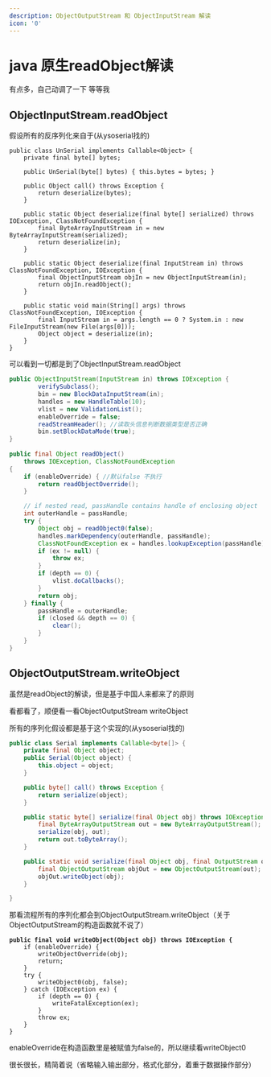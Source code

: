 ```yaml
---
description: ObjectOutputStream 和 ObjectInputStream 解读
icon: '0'
---
```


# java 原生readObject解读

&#x20;有点多，自己动调了一下 等等我

## ObjectInputStream.readObject

假设所有的反序列化来自于(从ysoserial找的)

```
public class UnSerial implements Callable<Object> {
    private final byte[] bytes;

    public UnSerial(byte[] bytes) { this.bytes = bytes; }

    public Object call() throws Exception {
        return deserialize(bytes);
    }

    public static Object deserialize(final byte[] serialized) throws IOException, ClassNotFoundException {
        final ByteArrayInputStream in = new ByteArrayInputStream(serialized);
        return deserialize(in);
    }

    public static Object deserialize(final InputStream in) throws ClassNotFoundException, IOException {
        final ObjectInputStream objIn = new ObjectInputStream(in);
        return objIn.readObject();
    }

    public static void main(String[] args) throws ClassNotFoundException, IOException {
        final InputStream in = args.length == 0 ? System.in : new FileInputStream(new File(args[0]));
        Object object = deserialize(in);
    }
}
```

可以看到一切都是到了ObjectInputStream.readObject

```java
public ObjectInputStream(InputStream in) throws IOException {
        verifySubclass();
        bin = new BlockDataInputStream(in);
        handles = new HandleTable(10);
        vlist = new ValidationList();
        enableOverride = false;
        readStreamHeader(); //读取头信息判断数据类型是否正确
        bin.setBlockDataMode(true);
}
    
public final Object readObject()
    throws IOException, ClassNotFoundException
{
    if (enableOverride) { //默认false 不执行
        return readObjectOverride();
    }

    // if nested read, passHandle contains handle of enclosing object
    int outerHandle = passHandle;
    try {
        Object obj = readObject0(false);
        handles.markDependency(outerHandle, passHandle);
        ClassNotFoundException ex = handles.lookupException(passHandle);
        if (ex != null) {
            throw ex;
        }
        if (depth == 0) {
            vlist.doCallbacks();
        }
        return obj;
    } finally {
        passHandle = outerHandle;
        if (closed && depth == 0) {
            clear();
        }
    }
}
```





## ObjectOutputStream.writeObject

虽然是readObject的解读，但是基于中国人来都来了的原则

看都看了，顺便看一看ObjectOutputStream writeObject

所有的序列化假设都是基于这个实现的(从ysoserial找的)

```java
public class Serial implements Callable<byte[]> {
    private final Object object;
    public Serial(Object object) {
        this.object = object;
    }

    public byte[] call() throws Exception {
        return serialize(object);
    }

    public static byte[] serialize(final Object obj) throws IOException {
        final ByteArrayOutputStream out = new ByteArrayOutputStream();
        serialize(obj, out);
        return out.toByteArray();
    }

    public static void serialize(final Object obj, final OutputStream out) throws IOException {
        final ObjectOutputStream objOut = new ObjectOutputStream(out);
        objOut.writeObject(obj);
    }

}
```

那看流程所有的序列化都会到ObjectOutputStream.writeObject（关于ObjectOutputStream的构造函数就不说了）

<pre class="language-java"><code class="lang-java"><strong>public final void writeObject(Object obj) throws IOException {
</strong>    if (enableOverride) {
        writeObjectOverride(obj);
        return;
    }
    try {
        writeObject0(obj, false);
    } catch (IOException ex) {
        if (depth == 0) {
            writeFatalException(ex);
        }
        throw ex;
    }
}
</code></pre>

enableOverride在构造函数里是被赋值为false的，所以继续看writeObject0

很长很长，精简着说（省略输入输出部分，格式化部分，着重于数据操作部分）
